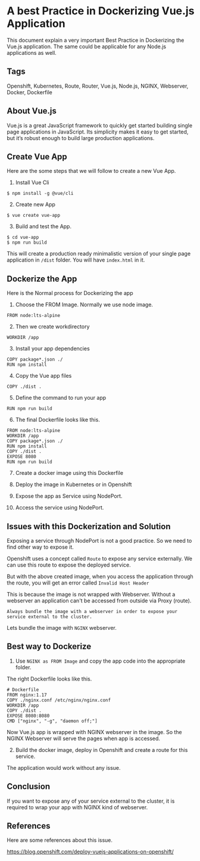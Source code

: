 # A best Practice in Dockerizing Vue.js Application

This document explain a very important Best Practice in Dockerizing the Vue.js application. The same could be applicable for any Node.js applications as well.

## Tags

Openshift, Kubernetes, Route, Router, Vue.js, Node.js, NGINX, Webserver, Docker, Dockerfile

## About Vue.js

Vue.js is a great JavaScript framework to quickly get started building single page applications in JavaScript. Its simplicity makes it easy to get started, but it’s robust enough to build large production applications.

## Create Vue App

Here are the some steps that we will follow to create a new Vue App.

1. Install Vue Cli

```
$ npm install -g @vue/cli
```

2. Create new App

```
$ vue create vue-app
```

3. Build and test the App.

```
$ cd vue-app
$ npm run build
```
This will create a production ready minimalistic version of your single page application in `/dist` folder. You will have `index.html` in it.

## Dockerize the App

Here is the Normal process for Dockerizing the app

1. Choose the FROM Image. Normally we use node image.

```
FROM node:lts-alpine 
```

2. Then we create workdirectory

```
WORKDIR /app
```

3. Install your app dependencies 

```
COPY package*.json ./
RUN npm install
```

4. Copy the Vue app files

```
COPY ./dist .
```

5. Define the command to run your app 

```
RUN npm run build
```

6.	The final Dockerfile looks like this.

```
FROM node:lts-alpine 
WORKDIR /app
COPY package*.json ./
RUN npm install
COPY ./dist .
EXPOSE 8080
RUN npm run build
```

7.	Create a docker image using this Dockerfile

8.	Deploy the image in Kubernetes or in Openshift 

9.	Expose the app as Service using NodePort.

10.	Access the service using NodePort.


## Issues with this Dockerization and Solution

Exposing a service through NodePort is not a good practice. So we need to find other way to expose it.

Openshift uses a concept called `Route` to expose any service externally. We can use this route to expose the deployed service. 

But with the above created image, when you access the application through the route, you will get an error called `Invalid Host Header`

This is because the image is not wrapped with Webserver. Without a webserver an application can't be accessed from outside via Proxy (route).

```
Always bundle the image with a webserver in order to expose your service external to the cluster.
```

Lets bundle the image with `NGINX` webserver.

## Best way to Dockerize 

1. Use `NGINX as FROM Image` and copy the app code into the appropriate folder.

The right Dockerfile looks like this.

```
# Dockerfile
FROM nginx:1.17
COPY ./nginx.conf /etc/nginx/nginx.conf
WORKDIR /app
COPY ./dist .
EXPOSE 8080:8080
CMD ["nginx", "-g", "daemon off;"]
```

Now Vue.js app is wrapped with NGINX webserver in the image. So the NGINX Webserver will serve the pages when app is accessed.

2. Build the docker image, deploy in Openshift and create a route for this service. 

The application would work without any issue.


## Conclusion

If you want to expose any of your service external to the cluster, it is required to wrap your app with NGINX kind of webserver.

## References

Here are some references about this issue.

https://blog.openshift.com/deploy-vuejs-applications-on-openshift/